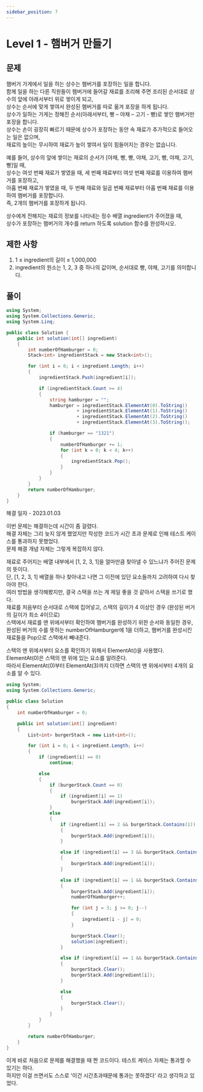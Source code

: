 ```yaml
---
sidebar_position: 7
---
```


# Level 1 - 햄버거 만들기

## 문제

햄버거 가게에서 일을 하는 상수는 햄버거를 포장하는 일을 합니다. <br />
함께 일을 하는 다른 직원들이 햄버거에 들어갈 재료를 조리해 주면 조리된 순서대로 상수의 앞에 아래서부터 위로 쌓이게 되고,<br />
상수는 순서에 맞게 쌓여서 완성된 햄버거를 따로 옮겨 포장을 하게 됩니다. <br />
상수가 일하는 가게는 정해진 순서(아래서부터, 빵 – 야채 – 고기 - 빵)로 쌓인 햄버거만 포장을 합니다. <br />
상수는 손이 굉장히 빠르기 때문에 상수가 포장하는 동안 속 재료가 추가적으로 들어오는 일은 없으며, <br />
재료의 높이는 무시하여 재료가 높이 쌓여서 일이 힘들어지는 경우는 없습니다.

예를 들어, 상수의 앞에 쌓이는 재료의 순서가 [야채, 빵, 빵, 야채, 고기, 빵, 야채, 고기, 빵]일 때, <br />
상수는 여섯 번째 재료가 쌓였을 때, 세 번째 재료부터 여섯 번째 재료를 이용하여 햄버거를 포장하고, <br />
아홉 번째 재료가 쌓였을 때, 두 번째 재료와 일곱 번째 재료부터 아홉 번째 재료를 이용하여 햄버거를 포장합니다. <br />
즉, 2개의 햄버거를 포장하게 됩니다.

상수에게 전해지는 재료의 정보를 나타내는 정수 배열 ingredient가 주어졌을 때, <br />
상수가 포장하는 햄버거의 개수를 return 하도록 solution 함수를 완성하시오.

## 제한 사항

1. 1 ≤ ingredient의 길이 ≤ 1,000,000
2. ingredient의 원소는 1, 2, 3 중 하나의 값이며, 순서대로 빵, 야채, 고기를 의미합니다.

## 풀이
```c#
using System;
using System.Collections.Generic;
using System.Linq;

public class Solution {
    public int solution(int[] ingredient)
    {
        int numberOfHamburger = 0;
        Stack<int> ingredientStack = new Stack<int>();

        for (int i = 0; i < ingredient.Length; i++)
        {
            ingredientStack.Push(ingredient[i]);

            if (ingredientStack.Count >= 4)
            {
                string hamburger = "";
                hamburger = ingredientStack.ElementAt(0).ToString()
                          + ingredientStack.ElementAt(1).ToString()
                          + ingredientStack.ElementAt(2).ToString()
                          + ingredientStack.ElementAt(3).ToString();

                if (hamburger == "1321")
                {
                    numberOfHamburger += 1;
                    for (int k = 0; k < 4; k++)
                    {
                        ingredientStack.Pop();
                    }
                }
            }
        }
        return numberOfHamburger;
    }
}
```

해결 일자 - 2023.01.03

이번 문제는 해결하는데 시간이 좀 걸렸다. <br />
해결 자체는 그리 늦지 않게 했었지만 작성한 코드가 시간 초과 문제로 인해 테스트 케이스를 통과하지 못했었다. <br />
문제 해결 개념 자체는 그렇게 복잡하지 않다. <br />

재료로 주어지는 배열 내부에서 [1, 2, 3, 1]을 얼마만큼 찾아낼 수 있느냐가 주어진 문제의 뜻이다. <br />
단, [1, 2, 3, 1] 배열을 하나 찾아내고 나면 그 이전에 있던 요소들까지 고려하여 다시 찾아야 한다. <br />
여러 방법을 생각해봤지만, 결국 스택을 쓰는 게 제일 좋을 것 같아서 스택을 쓰기로 했다. <br />
재료를 처음부터 순서대로 스택에 집어넣고, 스택의 길이가 4 이상인 경우 (완성된 버거의 길이가 최소 4이므로) <br />
스택에서 재료를 맨 위에서부터 확인하여 햄버거를 완성하기 위한 순서와 동일한 경우, <br />
완성된 버거의 수를 뜻하는 numberOfHamburger에 1을 더하고, 햄버거를 완성시킨 재료들을 Pop으로 스택에서 빼내준다.

스택의 맨 위에서부터 요소를 확인하기 위해서 ElementAt()을 사용했다. <br />
ElementAt(0)은 스택의 맨 위에 있는 요소를 알려준다. <br />
따라서 ElementAt(0)부터 ElementAt(3)까지 더하면 스택의 맨 위에서부터 4개의 요소를 알 수 있다.


```c#
using System;
using System.Collections.Generic;

public class Solution
{
    int numberOfHamburger = 0;

    public int solution(int[] ingredient)
    {
        List<int> burgerStack = new List<int>();

        for (int i = 0; i < ingredient.Length; i++)
        {
            if (ingredient[i] == 0)
                continue;

            else
            {
                if (burgerStack.Count == 0)
                {
                    if (ingredient[i] == 1)
                        burgerStack.Add(ingredient[i]);
                }
                else
                {
                    if (ingredient[i] == 2 && burgerStack.Contains(1))
                    {
                        burgerStack.Add(ingredient[i]);
                    }

                    else if (ingredient[i] == 3 && burgerStack.Contains(2))
                    {
                        burgerStack.Add(ingredient[i]);
                    }

                    else if (ingredient[i] == 1 && burgerStack.Contains(3))
                    {
                        burgerStack.Add(ingredient[i]);
                        numberOfHamburger++;

                        for (int j = 3; j >= 0; j--)
                        {
                            ingredient[i - j] = 0;
                        }

                        burgerStack.Clear();
                        solution(ingredient);
                    }

                    else if (ingredient[i] == 1 && burgerStack.Contains(1))
                    {
                        burgerStack.Clear();
                        burgerStack.Add(ingredient[i]);
                    }

                    else
                    {
                        burgerStack.Clear();
                    }
                }
            }
        }

        return numberOfHamburger;
    }
}
```

이게 바로 처음으로 문제를 해결했을 때 짠 코드이다. 테스트 케이스 자체는 통과할 수 있기는 하다. <br />
하지만 이걸 쓰면서도 스스로 '이건 시간초과때문에 통과는 못하겠다' 라고 생각하고 있었다.